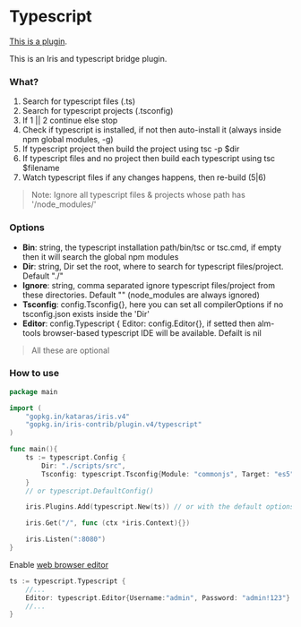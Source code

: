 # Typescript

[This is a plugin](https://github.com/iris-contrib/plugin/tree/4.0.0/typescript).

This is an Iris and typescript bridge plugin.

### What?

1. Search for typescript files (.ts)
2.    Search for typescript projects (.tsconfig)
3.    If 1 || 2 continue else stop
4.    Check if typescript is installed, if not then auto-install it (always inside npm global modules, -g)
5.    If typescript project then build the project using tsc -p $dir
6.    If typescript files and no project then build each typescript using tsc $filename
7.    Watch typescript files if any changes happens, then re-build (5|6)

 >Note: Ignore all typescript files & projects whose path has '/node_modules/'


### Options

 - **Bin**: string, the typescript installation path/bin/tsc or tsc.cmd, if empty then it will search the global npm modules
 - **Dir**: string, Dir set the root, where to search for typescript files/project. Default "./" 
 - **Ignore**: string, comma separated ignore typescript files/project from these directories. Default "" (node_modules are always ignored) 
 - **Tsconfig**: config.Tsconfig{}, here you can set all compilerOptions if no tsconfig.json exists inside the 'Dir' 
 - **Editor**: config.Typescript { Editor: config.Editor{}, if setted then alm-tools browser-based typescript IDE will be available. Defailt is nil
 
 >All these are optional


### How to use

```go
package main

import (
    "gopkg.in/kataras/iris.v4"
    "gopkg.in/iris-contrib/plugin.v4/typescript"
)

func main(){
    ts := typescript.Config {
        Dir: "./scripts/src",
        Tsconfig: typescript.Tsconfig{Module: "commonjs", Target: "es5"}, 
    }
    // or typescript.DefaultConfig()

    iris.Plugins.Add(typescript.New(ts)) // or with the default options just: typescript.New()

    iris.Get("/", func (ctx *iris.Context){})

    iris.Listen(":8080")
}
```

Enable [web browser editor](plugin-editor.md)

```go
ts := typescript.Typescript {
    //...
    Editor: typescript.Editor{Username:"admin", Password: "admin!123"}
    //...
}

```